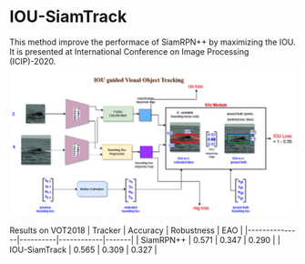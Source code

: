 # IOU-SiamTrack
This method improve the performace of SiamRPN++ by maximizing the IOU.
It is presented at International Conference on Image Processing (ICIP)-2020.
![Screenshot](IGS_v1.png)

Results on VOT2018
| Tracker       | Accuracy | Robustness |  EAO  |
|---------------|----------|------------|-------|
| SiamRPN++     | 0.571    |  0.347     | 0.290 |
| IOU-SiamTrack | 0.565    |  0.309     | 0.327 |  
